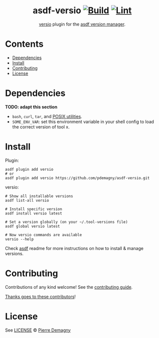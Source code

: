 <div align="center">

# asdf-versio [![Build](https://github.com/pdemagny/asdf-versio/actions/workflows/build.yml/badge.svg)](https://github.com/pdemagny/asdf-versio/actions/workflows/build.yml) [![Lint](https://github.com/pdemagny/asdf-versio/actions/workflows/lint.yml/badge.svg)](https://github.com/pdemagny/asdf-versio/actions/workflows/lint.yml)

[versio](https://github.com/chaaz/versio) plugin for the [asdf version manager](https://asdf-vm.com).

</div>

# Contents

- [Dependencies](#dependencies)
- [Install](#install)
- [Contributing](#contributing)
- [License](#license)

# Dependencies

**TODO: adapt this section**

- `bash`, `curl`, `tar`, and [POSIX utilities](https://pubs.opengroup.org/onlinepubs/9699919799/idx/utilities.html).
- `SOME_ENV_VAR`: set this environment variable in your shell config to load the correct version of tool x.

# Install

Plugin:

```shell
asdf plugin add versio
# or
asdf plugin add versio https://github.com/pdemagny/asdf-versio.git
```

versio:

```shell
# Show all installable versions
asdf list-all versio

# Install specific version
asdf install versio latest

# Set a version globally (on your ~/.tool-versions file)
asdf global versio latest

# Now versio commands are available
versio --help
```

Check [asdf](https://github.com/asdf-vm/asdf) readme for more instructions on how to
install & manage versions.

# Contributing

Contributions of any kind welcome! See the [contributing guide](contributing.md).

[Thanks goes to these contributors](https://github.com/pdemagny/asdf-versio/graphs/contributors)!

# License

See [LICENSE](LICENSE) © [Pierre Demagny](https://github.com/pdemagny/)
